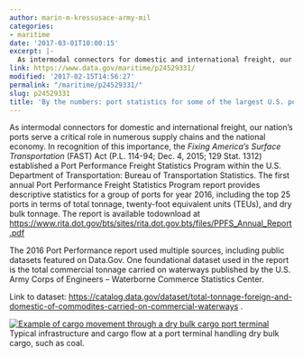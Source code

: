 ```yaml
---
author: marin-m-kressusace-army-mil
categories:
- maritime
date: '2017-03-01T10:00:15'
excerpt: |-
  As intermodal connectors for domestic and international freight, our nation's ports serve a critical role in numerous supply chains and the national economy. In recognition of this importance, the Fixing America's Surface Transportation (FAST) Act (P.L. 114-94; Dec. 4, 2015;…
link: https://www.data.gov/maritime/p24529331/
modified: '2017-02-15T14:56:27'
permalink: "/maritime/p24529331/"
slug: p24529331
title: 'By the numbers: port statistics for some of the largest U.S. ports'
---
```


As intermodal connectors for domestic and international freight, our nation’s ports serve a critical role in numerous supply chains and the national economy. In recognition of this importance, the *Fixing America’s Surface Transportation* (FAST) Act (P.L. 114-94; Dec. 4, 2015; 129 Stat. 1312) established a Port Performance Freight Statistics Program within the U.S. Department of Transportation: Bureau of Transportation Statistics. The first annual Port Performance Freight Statistics Program report provides descriptive statistics for a group of ports for year 2016, including the top 25 ports in terms of total tonnage, twenty-foot equivalent units (TEUs), and dry bulk tonnage. The report is available todownload at <https://www.rita.dot.gov/bts/sites/rita.dot.gov.bts/files/PPFS_Annual_Report.pdf>

The 2016 Port Performance report used multiple sources, including public datasets featured on Data.Gov. One foundational dataset used in the report is the total commercial tonnage carried on waterways published by the U.S. Army Corps of Engineers – Waterborne Commerce Statistics Center.

Link to dataset: <https://catalog.data.gov/dataset/total-tonnage-foreign-and-domestic-of-commodites-carried-on-commercial-waterways> .

[![Example of cargo movement through a dry bulk cargo port terminal](https://s3-us-gov-west-1.amazonaws.com/cg-0817d6e3-93c4-4de8-8b32-da6919464e61/PPFS_2016_dry-bulk.jpg)](https://s3-us-gov-west-1.amazonaws.com/cg-0817d6e3-93c4-4de8-8b32-da6919464e61/PPFS_2016_dry-bulk.jpg) Typical infrastructure and cargo flow at a port terminal handling dry bulk cargo, such as coal.
